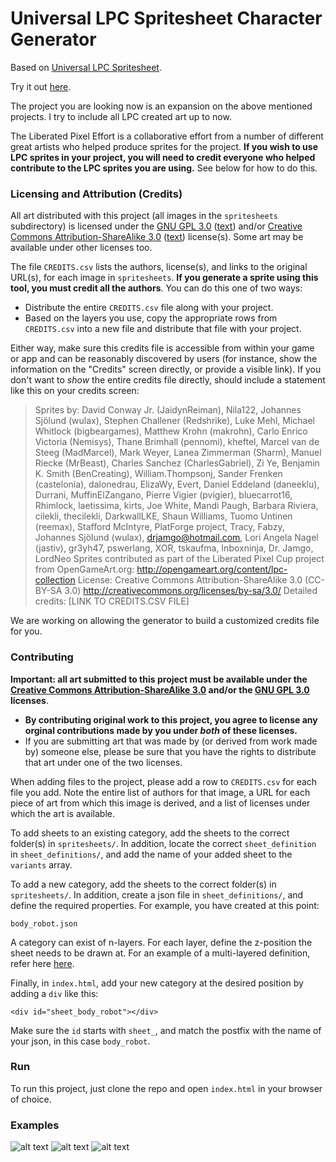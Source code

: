 Universal LPC Spritesheet Character Generator
=============================================

Based on [Universal LPC Spritesheet](https://github.com/jrconway3/Universal-LPC-spritesheet).

Try it out [here](https://sanderfrenken.github.io/Universal-LPC-Spritesheet-Character-Generator/).

The project you are looking now is an expansion on the above mentioned projects. I try to include all LPC created art up to now.

The Liberated Pixel Effort is a collaborative effort from a number of different great artists who helped produce sprites for the project.
**If you wish to use LPC sprites in your project, you will need to credit everyone who helped contribute to the LPC sprites you are using.** See below for how to do this.

### Licensing and Attribution (Credits)

All art distributed with this project (all images in the `spritesheets` subdirectory) is licensed under the [GNU GPL 3.0](http://www.gnu.org/licenses/gpl-3.0.html) ([text](gpl-3_0.txt)) and/or [Creative Commons Attribution-ShareAlike 3.0](http://creativecommons.org/licenses/by-sa/3.0/) ([text](cc-by-sa-3_0.txt)) license(s). Some art may be available under other licenses too.

The file `CREDITS.csv` lists the authors, license(s), and links to the original URL(s), for each image in `spritesheets`. **If you generate a sprite using this tool, you must credit all the authors**. You can do this one of two ways:

- Distribute the entire `CREDITS.csv` file along with your project.
- Based on the layers you use, copy the appropriate rows from `CREDITS.csv` into a new file and distribute that file with your project.

Either way, make sure this credits file is accessible from within your game or app and can be reasonably discovered by users (for instance, show the information on the "Credits" screen directly, or provide a visible link). If you don't want to *show* the entire credits file directly, should include a statement like this on your credits screen:

> Sprites by: David Conway Jr. (JaidynReiman), Nila122, Johannes Sjölund (wulax), Stephen Challener (Redshrike), Luke Mehl, Michael Whitlock (bigbeargames), Matthew Krohn (makrohn), Carlo Enrico Victoria (Nemisys), Thane Brimhall (pennomi), kheftel, Marcel van de Steeg (MadMarcel), Mark Weyer, Lanea Zimmerman (Sharm), Manuel Riecke (MrBeast), Charles Sanchez (CharlesGabriel), Zi Ye, Benjamin K. Smith (BenCreating), William.Thompsonj, Sander Frenken (castelonia), dalonedrau, ElizaWy, Evert, Daniel Eddeland (daneeklu), Durrani, MuffinElZangano, Pierre Vigier (pvigier), bluecarrot16, Rhimlock, laetissima, kirts, Joe White, Mandi Paugh, Barbara Riviera, cilekli, thecilekli, DarkwallLKE, Shaun Williams, Tuomo Untinen (reemax), Stafford McIntyre, PlatForge project, Tracy, Fabzy, Johannes Sjölund (wulax), drjamgo@hotmail.com, Lori Angela Nagel (jastiv), gr3yh47, pswerlang, XOR, tskaufma, Inboxninja, Dr. Jamgo, LordNeo
> Sprites contributed as part of the Liberated Pixel Cup project from OpenGameArt.org: http://opengameart.org/content/lpc-collection
> License: Creative Commons Attribution-ShareAlike 3.0 (CC-BY-SA 3.0) <http://creativecommons.org/licenses/by-sa/3.0/>
> Detailed credits: [LINK TO CREDITS.CSV FILE]

We are working on allowing the generator to build a customized credits file for you.

### Contributing

**Important: all art submitted to this project must be available under the [Creative Commons Attribution-ShareAlike 3.0](http://creativecommons.org/licenses/by-sa/3.0/) and/or the [GNU GPL 3.0](http://www.gnu.org/licenses/gpl-3.0.html) licenses**.
- **By contributing original work to this project, you agree to license any orginal contributions made by you under _both_ of these licenses.**
- If you are submitting art that was made by (or derived from work made by) someone else, please be sure that you have the rights to distribute that art under one of the two licenses.

When adding files to the project, please add a row to `CREDITS.csv` for each file you add. Note the entire list of authors for that image, a URL for each piece of art from which this image is derived, and a list of licenses under which the art is available.

To add sheets to an existing category, add the sheets to the correct folder(s) in `spritesheets/`.
In addition, locate the correct `sheet_definition` in `sheet_definitions/`, and add the name of your added sheet to the `variants` array.

To add a new category, add the sheets to the correct folder(s) in `spritesheets/`.
In addition, create a json file in `sheet_definitions/`, and define the required properties.
For example, you have created at this point:

`body_robot.json`

A category can exist of n-layers. For each layer, define the z-position the sheet needs to be drawn at.
For an example of a multi-layered definition, refer here [here](https://github.com/sanderfrenken/Universal-LPC-Spritesheet-Character-Generator/blob/master/sheet_definitions/body_wolfman.json).

Finally, in `index.html`, add your new category at the desired position by adding a `div` like this:

`<div id="sheet_body_robot"></div>`

Make sure the `id` starts with `sheet_`, and match the postfix with the name of your json, in this case `body_robot`.

### Run

To run this project, just clone the repo and open ``index.html`` in your browser of choice.

### Examples
![alt text](https://github.com/sanderfrenken/Universal-LPC-Spritesheet-Character-Generator/blob/master/ex1.png)
![alt text](https://github.com/sanderfrenken/Universal-LPC-Spritesheet-Character-Generator/blob/master/ex2.png)
![alt text](https://github.com/sanderfrenken/Universal-LPC-Spritesheet-Character-Generator/blob/master/ex3.png)
